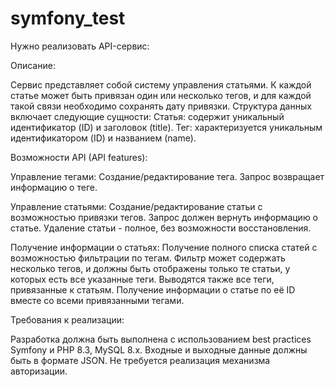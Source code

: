 # symfony_test
Нужно реализовать API-сервиc:


Описание:

Сервис представляет собой систему управления статьями. К каждой статье может быть привязан один или несколько тегов, и для каждой такой связи необходимо сохранять дату привязки. Структура данных включает следующие сущности:
Статья: содержит уникальный идентификатор (ID) и заголовок (title).
Тег: характеризуется уникальным идентификатором (ID) и названием (name).

Возможности API (API features):

Управление тегами:
Создание/редактирование тега. Запрос возвращает информацию о теге.

Управление статьями:
Создание/редактирование статьи с возможностью привязки тегов. Запрос должен вернуть информацию о статье.
Удаление статьи - полное, без возможности восстановления.

Получение информации о статьях:
Получение полного списка статей с возможностью фильтрации по тегам. Фильтр может содержать несколько тегов, и должны быть отображены только те статьи, у которых есть все указанные теги. Выводятся также все теги, привязанные к статьям.
Получение информации о статье по её ID вместе со всеми привязанными тегами.

Требования к реализации:

Разработка должна быть выполнена с использованием best practices Symfony и PHP 8.3, MySQL 8.x.
Входные и выходные данные должны быть в формате JSON.
Не требуется реализация механизма авторизации.
